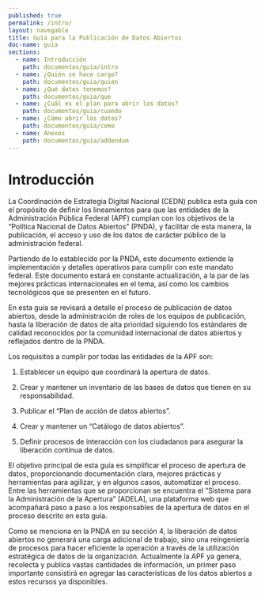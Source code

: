```yaml
---
published: true
permalink: /intro/
layout: navegable
title: Guía para la Publicación de Datos Abiertos
doc-name: guia
sections:
  - name: Introducción
    path: documentos/guia/intro
  - name: ¿Quién se hace cargo?
    path: documentos/guia/quien
  - name: ¿Qué datos tenemos?
    path: documentos/guia/que
  - name: ¿Cuál es el plan para abrir los datos?
    path: documentos/guia/cuando
  - name: ¿Cómo abrir los datos?
    path: documentos/guia/como
  - name: Anexos
    path: documentos/guia/addendum
---
```


# Introducción

La Coordinación de Estrategia Digital Nacional (CEDN) publica esta guía con el propósito de definir los lineamientos para que las
entidades de la Administración Pública Federal (APF) cumplan con los objetivos de la “Política Nacional de Datos Abiertos” (PNDA),
y facilitar de esta manera, la publicación, el acceso y uso de los datos de carácter público de la administración federal.

Partiendo de lo establecido por la PNDA, este documento extiende la implementación y detalles operativos para cumplir con este
mandato federal. Este documento estará en constante actualización, a la par de las mejores prácticas internacionales en el tema,
así como los cambios tecnológicos que se presenten en el futuro.

En esta guía se revisará a detalle el proceso de publicación de datos abiertos, desde la administración de roles de los equipos
de publicación, hasta la liberación de datos de alta prioridad siguiendo los estándares de calidad reconocidos por la comunidad
internacional de datos abiertos y reflejados dentro de la PNDA.

Los requisitos a cumplir por todas las entidades de la APF son:

 1. Establecer un equipo que coordinará la apertura de datos.
 
 2. Crear y mantener un inventario de las bases de datos que tienen en su responsabilidad.
 
 3. Publicar el “Plan de acción de datos abiertos”.
 
 4. Crear y mantener un “Catálogo de datos abiertos”.
 
 5. Definir procesos de interacción con los ciudadanos para asegurar la liberación contínua de datos. 


El objetivo principal de esta guía es simplificar el proceso de apertura de datos, proporcionando documentación clara, mejores
prácticas y herramientas para agilizar, y en algunos casos, automatizar el proceso. Entre las herramientas que se proporcionan
se encuentra el “Sistema para la Administración de la Apertura” [ADELA], una plataforma web que acompañará paso a paso a los
responsables de la apertura de datos en el proceso descrito en esta guía.

Como se menciona en la PNDA en su sección 4, la liberación de datos abiertos no generará una carga adicional de trabajo, sino una
reingeniería de procesos para hacer eficiente la operación a través de la utilización estratégica de datos de la organización.
Actualmente la APF ya genera, recolecta y publica vastas cantidades de información, un primer paso importante consistirá en agregar
las características de los datos abiertos a estos recursos ya disponibles.


